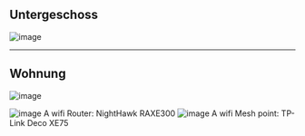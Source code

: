 ## Untergeschoss

![image](https://github.com/user-attachments/assets/8b0ab231-a116-4f50-9245-cd69feee50f9)

---

## Wohnung
![image](https://github.com/user-attachments/assets/4b5a3e64-2f51-4daf-9bd4-84c9a7ac4709)

![image](https://github.com/user-attachments/assets/26f46530-ed8b-46cd-8338-654060a269d2)
A wifi Router: NightHawk RAXE300
![image](https://github.com/user-attachments/assets/03794fe7-a87d-4ddb-be02-6dce7f23ea54)
A wifi Mesh point: TP-Link Deco XE75
